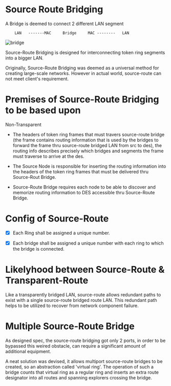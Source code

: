# Source Route Bridging

A Bridge is deemed to connect 2 different LAN segment


        
        LAN   -------MAC     Bridge     MAC --------   LAN
        
        
 
 ![bridge](https://s3.notfalse.net/wp-content/uploads/2018/05/15023113/bridge-demo.png)

Source-Route Bridging is designed for interconnecting token ring segments into a bigger LAN.

Originally, Source-Route Bridging was deemed as a universal method for creating large-scale networks. However in actual world, source-route can not meet client's requirement.

# Premises of Source-Route Bridging to be based upon 

Non-Transparent

* The headers of token ring frames that must travers source-route bridge (the frame contains routing information that is used by the bridges to forward the frame thru source-route bridged LAN from src to des), the routing info describes precisely which bridges and segments the frame must traverse to arrive at the des.

* The Source Node is responsible for inserting the routing information into the headers of the token ring frames that must be delivered thru Source-Rout Bridge.

* Source-Route Bridge requires each node to be able to discover and memorize routing information to DES accessible thru Source-Route Bridge.

# Config of Source-Route

- [x] Each Ring shall be assigned a unique number.

- [x] Each bridge shall be assigned a unique number with each ring to which the bridge is connected.

# Likelyhood between Source-Route & Transparent-Route

Like a transparently bridged LAN, source-route allows redundant paths to exist with a single source-route bridged route LAN. This redundant path helps to be utilized to recover from network component failure.

# Multiple Source-Route Bridge

As designed spec, the source-route bridging got only 2 ports, in order to be bypassed this weired obstacle, can require a significant amount of additional equipment.

A neat solution was devised, it allows multiport source-route bridges to be created, so an abstraction called 'virtual ring'. The operation of such a bridge counts that virtual ring as a regular ring and inserts an extra route designator into all routes and spanning explorers crossing the bridge.




